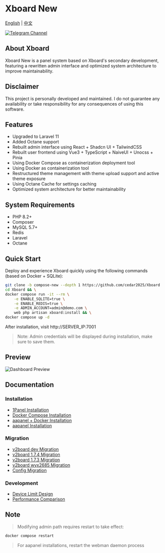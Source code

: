 # Xboard New

[English](README.md) | [中文](README_CN.md)

[![Telegram Channel](https://img.shields.io/badge/Telegram-Channel-blue)](https://t.me/XboardOfficial)

## About Xboard
Xboard New is a panel system based on Xboard's secondary development, featuring a rewritten admin interface and optimized system architecture to improve maintainability.

## Disclaimer
This project is personally developed and maintained. I do not guarantee any availability or take responsibility for any consequences of using this software.

## Features
- Upgraded to Laravel 11
- Added Octane support
- Rebuilt admin interface using React + Shadcn UI + TailwindCSS
- Rebuilt user frontend using Vue3 + TypeScript + NaiveUI + Unocss + Pinia
- Using Docker Compose as containerization deployment tool
- Using Docker as containerization tool
- Restructured theme management with theme upload support and active theme exposure
- Using Octane Cache for settings caching
- Optimized system architecture for better maintainability

## System Requirements
- PHP 8.2+
- Composer
- MySQL 5.7+
- Redis
- Laravel
- Octane

## Quick Start
Deploy and experience Xboard quickly using the following commands (based on Docker + SQLite):

```bash
git clone -b compose-new --depth 1 https://github.com/cedar2025/Xboard && \
cd Xboard && \
docker compose run -it --rm \
    -e ENABLE_SQLITE=true \
    -e ENABLE_REDIS=true \
    -e ADMIN_ACCOUNT=admin@demo.com \
    web php artisan xboard:install && \
docker compose up -d
```
After installation, visit http://SERVER_IP:7001

> Note: Admin credentials will be displayed during installation, make sure to save them.

## Preview
![Dashboard Preview](./docs/images/dashboard.png)

## Documentation

### Installation
- [1Panel Installation](./docs/zh-CN/installation/1panel.md)
- [Docker Compose Installation](./docs/zh-CN/installation/docker-compose.md)
- [aapanel + Docker Installation](./docs/zh-CN/installation/aapanel-docker.md)
- [aapanel Installation](./docs/zh-CN/installation/aapanel.md)

### Migration
- [v2board dev Migration](./docs/zh-CN/migration/v2board-dev.md)
- [v2board 1.7.4 Migration](./docs/zh-CN/migration/v2board-1.7.4.md)
- [v2board 1.7.3 Migration](./docs/zh-CN/migration/v2board-1.7.3.md)
- [v2board wyx2685 Migration](./docs/zh-CN/migration/v2board-wyx2685.md)
- [Config Migration](./docs/zh-CN/migration/config.md)

### Development
- [Device Limit Design](./docs/zh-CN/development/device-limit.md)
- [Performance Comparison](./docs/zh-CN/development/performance.md)

## Note
> Modifying admin path requires restart to take effect:
```bash
docker compose restart
```
> For aapanel installations, restart the webman daemon process